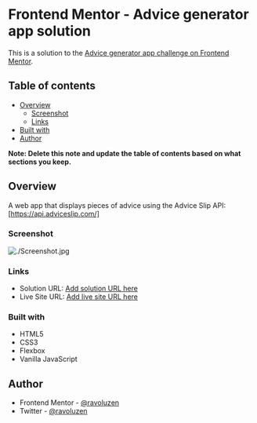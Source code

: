 # Frontend Mentor - Advice generator app solution

This is a solution to the [Advice generator app challenge on Frontend Mentor](https://www.frontendmentor.io/challenges/advice-generator-app-QdUG-13db).

## Table of contents

- [Overview](#overview)
  - [Screenshot](#screenshot)
  - [Links](#links)
- [Built with](#built-with)
- [Author](#author)

**Note: Delete this note and update the table of contents based on what sections you keep.**

## Overview
A web app that displays pieces of advice using the Advice Slip API: [https://api.adviceslip.com/]
### Screenshot

![./Screenshot.jpg](./Screenshot.jpg)

### Links

- Solution URL: [Add solution URL here](https://your-solution-url.com)
- Live Site URL: [Add live site URL here](https://your-live-site-url.com)

### Built with

- HTML5
- CSS3
- Flexbox
- Vanilla JavaScript

## Author

- Frontend Mentor - [@ravoluzen](https://www.frontendmentor.io/profile/ravoluzen)
- Twitter - [@ravoluzen](https://www.twitter.com/ravoluzen)
